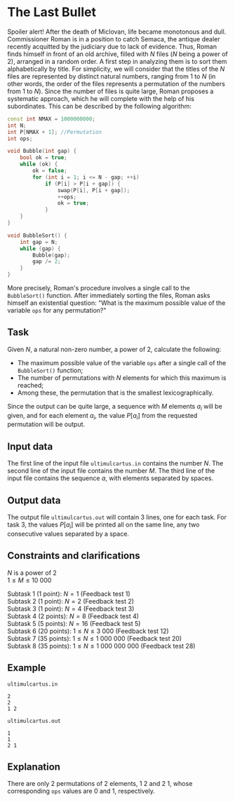# The Last Bullet

Spoiler alert! After the death of Miclovan, life became monotonous and dull. Commissioner Roman is in a position to catch Semaca, the antique dealer recently acquitted by the judiciary due to lack of evidence. Thus, Roman finds himself in front of an old archive, filled with $N$ files ($N$ being a power of $2$), arranged in a random order. A first step in analyzing them is to sort them alphabetically by title. For simplicity, we will consider that the titles of the $N$ files are represented by distinct natural numbers, ranging from $1$ to $N$ (in other words, the order of the files represents a permutation of the numbers from $1$ to $N$). Since the number of files is quite large, Roman proposes a systematic approach, which he will complete with the help of his subordinates. This can be described by the following algorithm:

```cpp
const int NMAX = 1000000000;
int N;
int P[NMAX + 1]; //Permutation
int ops;

void Bubble(int gap) {
    bool ok = true;
    while (ok) {
        ok = false;
        for (int i = 1; i <= N - gap; ++i)
            if (P[i] > P[i + gap]) {
                swap(P[i], P[i + gap]);
                ++ops;
                ok = true;
            }
    }
}

void BubbleSort() {
    int gap = N;
    while (gap) {
        Bubble(gap);
        gap /= 2;
    }
}
```

More precisely, Roman's procedure involves a single call to the `BubbleSort()` function. After immediately sorting the files, Roman asks himself an existential question: "What is the maximum possible value of the variable `ops` for any permutation?"

## Task

Given $N$, a natural non-zero number, a power of $2$, calculate the following:
- The maximum possible value of the variable `ops` after a single call of the `BubbleSort()` function;
- The number of permutations with $N$ elements for which this maximum is reached;
- Among these, the permutation that is the smallest lexicographically.

Since the output can be quite large, a sequence with $M$ elements $a_i$ will be given, and for each element $a_i$, the value $P[a_i]$ from the requested permutation will be output.

## Input data

The first line of the input file `ultimulcartus.in` contains the number $N$. The second line of the input file contains the number $M$. The third line of the input file contains the sequence $a$, with elements separated by spaces.

## Output data

The output file `ultimulcartus.out` will contain 3 lines, one for each task. For task 3, the values $P[a_i]$ will be printed all on the same line, any two consecutive values separated by a space.

## Constraints and clarifications

$N$ is a power of $2$   
$1 \leq M \leq 10 \ 000$

Subtask 1 (1 point): $N = 1$ (Feedback test 1)  
Subtask 2 (1 point): $N = 2$ (Feedback test 2)  
Subtask 3 (1 point): $N = 4$ (Feedback test 3)  
Subtask 4 (2 points): $N = 8$ (Feedback test 4)  
Subtask 5 (5 points): $N = 16$ (Feedback test 5)  
Subtask 6 (20 points): $1 \leq N \leq 3 \ 000$ (Feedback test 12)  
Subtask 7 (35 points): $1 \leq N \leq 1 \ 000 \ 000$ (Feedback test 20)  
Subtask 8 (35 points): $1 \leq N \leq 1 \ 000 \ 000 \ 000$ (Feedback test 28)  

## Example

`ultimulcartus.in`
```
2
2
1 2
```

`ultimulcartus.out`
```
1
1
2 1
```

## Explanation

There are only 2 permutations of 2 elements, 1 2 and 2 1, whose corresponding `ops` values are 0 and 1, respectively.